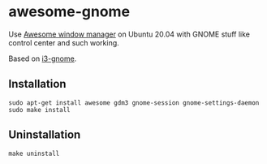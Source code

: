 # awesome-gnome

Use [Awesome window manager](https://awesomewm.org) on Ubuntu 20.04 with GNOME stuff like control center and such working.

Based on [i3-gnome](https://github.com/i3-gnome/i3-gnome).

## Installation

```
sudo apt-get install awesome gdm3 gnome-session gnome-settings-daemon
sudo make install
```

## Uninstallation

```
make uninstall
```
